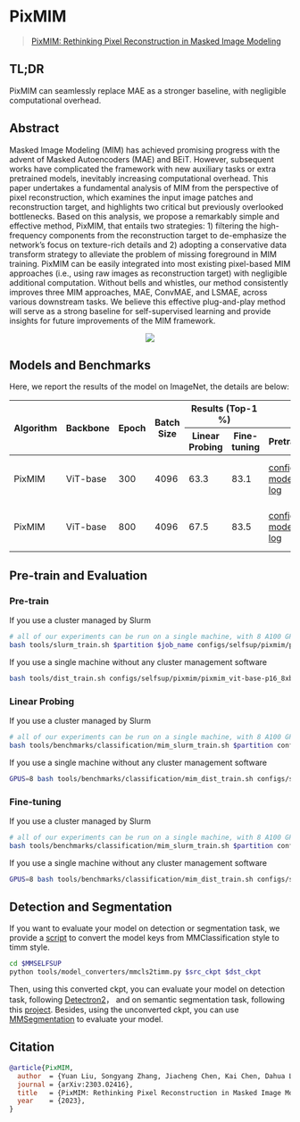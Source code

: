# PixMIM

> [PixMIM: Rethinking Pixel Reconstruction in Masked Image Modeling
> ](https://arxiv.org/abs/2303.02416)

## TL;DR

PixMIM can seamlessly replace MAE as a stronger baseline, with
negligible computational overhead.

<!-- [ALGORITHM] -->

## Abstract

Masked Image Modeling (MIM) has achieved promising progress with the advent of Masked Autoencoders
(MAE) and BEiT. However, subsequent works have complicated the framework with new auxiliary tasks or extra pretrained models,
inevitably increasing computational overhead. This paper undertakes a fundamental analysis of
MIM from the perspective of pixel reconstruction, which
examines the input image patches and reconstruction target, and highlights two critical but previously overlooked
bottlenecks. Based on this analysis, we propose a remarkably simple and effective method, PixMIM, that entails two
strategies: 1) filtering the high-frequency components from
the reconstruction target to de-emphasize the network’s focus on texture-rich details and 2) adopting a conservative
data transform strategy to alleviate the problem of missing foreground in MIM training. PixMIM can be easily
integrated into most existing pixel-based MIM approaches
(i.e., using raw images as reconstruction target) with negligible additional computation. Without bells and whistles,
our method consistently improves three MIM approaches,
MAE, ConvMAE, and LSMAE, across various downstream
tasks. We believe this effective plug-and-play method will
serve as a strong baseline for self-supervised learning and
provide insights for future improvements of the MIM framework.

<div align=center>
<img src="https://user-images.githubusercontent.com/30762564/226782993-28b2b20f-9143-4514-8c61-1aa81146d159.png"/>
</div>

## Models and Benchmarks

Here, we report the results of the model on ImageNet, the details are below:

<table class="docutils">
<thead>
  <tr>
	    <th rowspan="2">Algorithm</th>
	    <th rowspan="2">Backbone</th>
	    <th rowspan="2">Epoch</th>
      <th rowspan="2">Batch Size</th>
      <th colspan="2" align="center">Results (Top-1 %)</th>
      <th colspan="3" align="center">Links</th>
	</tr>
	<tr>
      <th>Linear Probing</th>
      <th>Fine-tuning</th>
      <th>Pretrain</th>
      <th>Linear Probing</th>
      <th>Fine-tuning</th>
	</tr>
  </thead>
    <tr>
      <td>PixMIM</td>
	    <td>ViT-base</td>
	    <td>300</td>
      <td>4096</td>
      <td>63.3</td>
      <td>83.1</td>
      <td><a href='https://github.com/open-mmlab/mmselfsup/blob/1.x/configs/selfsup/pixmim/pixmim_vit-base-p16_8xb512-amp-coslr-300e_in1k.py'> config </a> | <a href='https://download.openmmlab.com/mmselfsup/1.x/pixmim/pixmim_vit-base-p16_8xb512-amp-coslr-300e_in1k/pixmim_vit-base-p16_8xb512-amp-coslr-300e_in1k_20230322-3304a88c.pth'> model </a> | <a href='https://download.openmmlab.com/mmselfsup/1.x/pixmim/pixmim_vit-base-p16_8xb512-amp-coslr-300e_in1k/pixmim_vit-base-p16_8xb512-amp-coslr-300e_in1k_20230322-3304a88c.json'> log </a></td>
      <td><a href='https://github.com/open-mmlab/mmselfsup/blob/1.x/configs/selfsup/pixmim/classification/vit-base-p16_linear-8xb2048-coslr-torchvision-transform-90e_in1k.py'> config </a> | <a href='https://download.openmmlab.com/mmselfsup/1.x/pixmim/pixmim_vit-base-p16_8xb512-amp-coslr-300e_in1k/vit-base-p16_linear-8xb2048-torchvision-transform-coslr-90e_in1k/vit-base-p16_linear-8xb2048-torchvision-transform-coslr-90e_in1k_20230322-72322af8.pth'> model </a> | <a href='https://download.openmmlab.com/mmselfsup/1.x/pixmim/pixmim_vit-base-p16_8xb512-amp-coslr-300e_in1k/vit-base-p16_linear-8xb2048-torchvision-transform-coslr-90e_in1k/vit-base-p16_linear-8xb2048-torchvision-transform-coslr-90e_in1k_20230322-72322af8.json'> log </a></td>
      <td><a href='https://github.com/open-mmlab/mmselfsup/blob/1.x/configs/selfsup/pixmim/classification/vit-base-p16_ft-8xb128-coslr-100e_in1k.py'> config </a> | <a href='https://download.openmmlab.com/mmselfsup/1.x/pixmim/pixmim_vit-base-p16_8xb512-amp-coslr-300e_in1k/vit-base-p16_ft-8xb128-coslr-100e_in1k/vit-base-p16_ft-8xb128-coslr-100e_in1k_20230322-7eba2bc2.pth'> model </a> | <a href='https://download.openmmlab.com/mmselfsup/1.x/pixmim/pixmim_vit-base-p16_8xb512-amp-coslr-300e_in1k/vit-base-p16_ft-8xb128-coslr-100e_in1k/vit-base-p16_ft-8xb128-coslr-100e_in1k_20230322-7eba2bc2.json'> log </a></td>
	</tr>
    <tr>
      <td>PixMIM</td>
	    <td>ViT-base</td>
	    <td>800</td>
      <td>4096</td>
      <td>67.5</td>
      <td>83.5</td>
      <td><a href='https://github.com/open-mmlab/mmselfsup/blob/1.x/configs/selfsup/pixmim/pixmim_vit-base-p16_8xb512-amp-coslr-800e_in1k.py'> config </a> | <a href='https://download.openmmlab.com/mmselfsup/1.x/pixmim/pixmim_vit-base-p16_8xb512-amp-coslr-800e_in1k/pixmim_vit-base-p16_8xb512-amp-coslr-800e_in1k_20230322-e8137924.pth'> model </a> | <a href='https://download.openmmlab.com/mmselfsup/1.x/pixmim/pixmim_vit-base-p16_8xb512-amp-coslr-800e_in1k/pixmim_vit-base-p16_8xb512-amp-coslr-800e_in1k_20230322-e8137924.json'> log </a></td>
      <td><a href='https://github.com/open-mmlab/mmselfsup/blob/1.x/configs/selfsup/pixmim/classification/vit-base-p16_linear-8xb2048-coslr-torchvision-transform-90e_in1k.py'> config </a> | <a href='https://download.openmmlab.com/mmselfsup/1.x/pixmim/pixmim_vit-base-p16_8xb512-amp-coslr-800e_in1k/vit-base-p16_linear-8xb2048-torchvision-transform-coslr-90e_in1k/vit-base-p16_linear-8xb2048-torchvision-transform-coslr-90e_in1k_20230322-12c15568.pth'> model </a> | <a href='https://download.openmmlab.com/mmselfsup/1.x/pixmim/pixmim_vit-base-p16_8xb512-amp-coslr-800e_in1k/vit-base-p16_linear-8xb2048-torchvision-transform-coslr-90e_in1k/vit-base-p16_linear-8xb2048-torchvision-transform-coslr-90e_in1k_20230322-12c15568.json'> log </a></td>
      <td><a href='https://github.com/open-mmlab/mmselfsup/blob/1.x/configs/selfsup/pixmim/classification/vit-base-p16_ft-8xb128-coslr-100e_in1k.py'> config </a> | <a href='https://download.openmmlab.com/mmselfsup/1.x/pixmim/pixmim_vit-base-p16_8xb512-amp-coslr-800e_in1k/vit-base-p16_ft-8xb128-coslr-100e_in1k/vit-base-p16_ft-8xb128-coslr-100e_in1k_20230322-616b1a7f.pth'> model </a> | <a href='https://download.openmmlab.com/mmselfsup/1.x/pixmim/pixmim_vit-base-p16_8xb512-amp-coslr-800e_in1k/vit-base-p16_ft-8xb128-coslr-100e_in1k/vit-base-p16_ft-8xb128-coslr-100e_in1k_20230322-616b1a7f.json'> log </a></td>
	</tr>
  </tbody>
</table>

## Pre-train and Evaluation

### Pre-train

If you use a cluster managed by Slurm

```sh
# all of our experiments can be run on a single machine, with 8 A100 GPUs
bash tools/slurm_train.sh $partition $job_name configs/selfsup/pixmim/pixmim_vit-base-p16_8xb512-amp-coslr-300e_in1k.py --amp
```

If you use a single machine without any cluster management software

```sh
bash tools/dist_train.sh configs/selfsup/pixmim/pixmim_vit-base-p16_8xb512-amp-coslr-300e_in1k.py 8 --amp
```

### Linear Probing

If you use a cluster managed by Slurm

```sh
# all of our experiments can be run on a single machine, with 8 A100 GPUs
bash tools/benchmarks/classification/mim_slurm_train.sh $partition configs/selfsup/pixmim/classification/vit-base-p16_linear-8xb2048-coslr-torchvision-transform-90e_in1k.py $pretrained_model --amp
```

If you use a single machine without any cluster management software

```sh
GPUS=8 bash tools/benchmarks/classification/mim_dist_train.sh configs/selfsup/pixmim/classification/vit-base-p16_linear-8xb2048-coslr-torchvision-transform-90e_in1k.py $pretrained_model --amp
```

### Fine-tuning

If you use a cluster managed by Slurm

```sh
# all of our experiments can be run on a single machine, with 8 A100 GPUs
bash tools/benchmarks/classification/mim_slurm_train.sh $partition configs/selfsup/pixmim/classification/vit-base-p16_ft-8xb128-coslr-100e_in1k.py $pretrained_model --amp
```

If you use a single machine without any cluster management software

```sh
GPUS=8 bash tools/benchmarks/classification/mim_dist_train.sh configs/selfsup/pixmim/classification/vit-base-p16_ft-8xb128-coslr-100e_in1k.py $pretrained_model --amp
```

## Detection and Segmentation

If you want to evaluate your model on detection or segmentation task, we provide a [script](https://github.com/open-mmlab/mmselfsup/blob/dev-1.x/tools/model_converters/mmcls2timm.py) to convert the model keys from MMClassification style to timm style.

```sh
cd $MMSELFSUP
python tools/model_converters/mmcls2timm.py $src_ckpt $dst_ckpt
```

Then, using this converted ckpt, you can evaluate your model on detection task, following [Detectron2](https://github.com/facebookresearch/detectron2/tree/main/projects/ViTDet)，
and on semantic segmentation task, following this [project](https://github.com/implus/mae_segmentation). Besides, using the unconverted ckpt, you can use
[MMSegmentation](https://github.com/open-mmlab/mmsegmentation/tree/master/configs/mae) to evaluate your model.

## Citation

```bibtex
@article{PixMIM,
  author  = {Yuan Liu, Songyang Zhang, Jiacheng Chen, Kai Chen, Dahua Lin},
  journal = {arXiv:2303.02416},
  title   = {PixMIM: Rethinking Pixel Reconstruction in Masked Image Modeling},
  year    = {2023},
}
```
